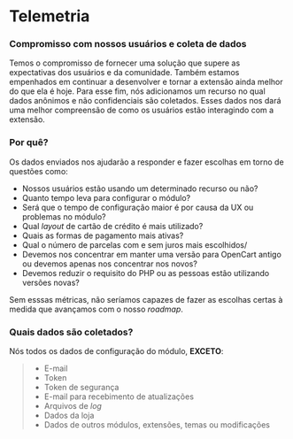# Telemetria

### Compromisso com nossos usuários e coleta de dados

Temos o compromisso de fornecer uma solução que supere as expectativas dos usuários e da comunidade. Também estamos empenhados em continuar a desenvolver e tornar a extensão ainda melhor do que ela é hoje. Para esse fim, nós adicionamos um recurso no qual dados anônimos e não confidenciais são coletados. Esses dados nos dará uma melhor compreensão de como os usuários estão interagindo com a extensão.

### Por quê?

Os dados enviados nos ajudarão a responder e fazer escolhas em torno de questões como:

 - Nossos usuários estão usando um determinado recurso ou não?
 - Quanto tempo leva para configurar o módulo?
 - Será que o tempo de configuração maior é por causa da UX ou problemas no módulo?
 - Qual _layout_ de cartão de crédito é mais utilizado?
 - Quais as formas de pagamento mais ativas?
 - Qual o número de parcelas com e sem juros mais escolhidos/
 - Devemos nos concentrar em manter uma versão para OpenCart antigo ou devemos apenas nos concentrar nos novos?
 - Devemos reduzir o requisito do PHP ou as pessoas estão utilizando versões novas?

Sem esssas métricas, não seríamos capazes de fazer as escolhas certas à medida que avançamos com o nosso _roadmap_.

### Quais dados são coletados?

Nós todos os dados de configuração do módulo, **EXCETO**:

 >  - E-mail
 >  - Token
 >  - Token de segurança
 >  - E-mail para recebimento de atualizações
 >  - Arquivos de *log*
 >  - Dados da loja
 >  - Dados de outros módulos, extensões, temas ou modificações